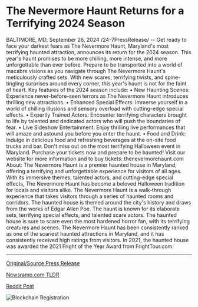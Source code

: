 # The Nevermore Haunt Returns for a Terrifying 2024 Season

BALTIMORE, MD, September 26, 2024 /24-7PressRelease/ -- Get ready to face your darkest fears as The Nevermore Haunt, Maryland's most terrifying haunted attraction, announces its return for the 2024 season. This year's haunt promises to be more chilling, more intense, and more unforgettable than ever before.  Prepare to be transported into a world of macabre visions as you navigate through The Nevermore Haunt's meticulously crafted sets. With new scares, terrifying twists, and spine-tingling surprises around every corner, this year's haunt is not for the faint of heart.  Key features of the 2024 season include: •	New Haunting Scenes: Experience never-before-seen terrors as The Nevermore Haunt introduces thrilling new attractions. •	Enhanced Special Effects: Immerse yourself in a world of chilling illusions and sensory overload with cutting-edge special effects. •	Expertly Trained Actors: Encounter terrifying characters brought to life by talented and dedicated actors who will push the boundaries of fear. •	Live Sideshow Entertainment: Enjoy thrilling live performances that will amaze and astound you before you enter the haunt. •	Food and Drink: Indulge in delicious food and refreshing beverages at the on-site food trucks and bar.  Don't miss out on the most terrifying Halloween event in Maryland. Purchase your tickets now and prepare to be haunted!  Visit our website for more information and to buy tickets: thenevermorehaunt.com  About: The Nevermore Haunt is a premier haunted house in Maryland, offering a terrifying and unforgettable experience for visitors of all ages. With its immersive themes, talented actors, and cutting-edge special effects, The Nevermore Haunt has become a beloved Halloween tradition for locals and visitors alike.  The Nevermore Haunt is a walk-through experience that takes visitors through a series of haunted rooms and corridors. The haunted house is themed around the city's history and draws from the works of Edgar Allen Poe. The haunt is known for its elaborate sets, terrifying special effects, and talented scare actors. The haunted house is sure to scare even the most hardened horror fan, with its terrifying creatures and scenes.  The Nevermore Haunt has been consistently ranked as one of the scariest haunted attractions in Maryland, and it has consistently received high ratings from visitors. In 2021, the haunted house was awarded the 2021 Fright of the Year Award from FrightTour.com. 

---

[Original/Source Press Release](https://www.24-7pressrelease.com/press-release/514659/the-nevermore-haunt-returns-for-a-terrifying-2024-season)
                    

[Newsramp.com TLDR](None) 



[Reddit Post](https://www.reddit.com/r/Business_NewsRamp/comments/1fpqfp7/the_nevermore_haunt_returns_for_2024_season_with/) 



![Blockchain Registration](https://cdn.newsramp.app/24-7PressRelease/qrcode/249/26/barnBaOH.webp)